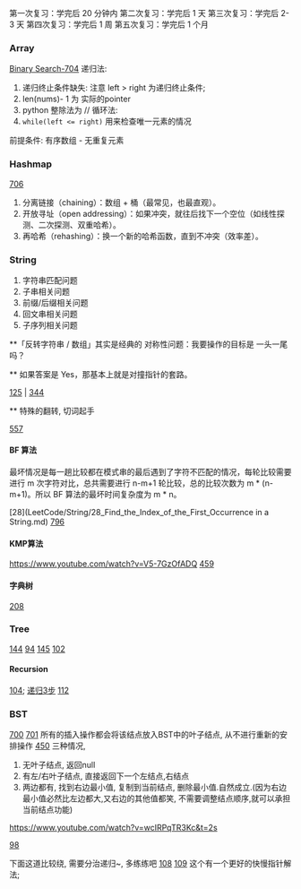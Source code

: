 第一次复习：学完后 20 分钟内
第二次复习：学完后 1 天
第三次复习：学完后 2-3 天
第四次复习：学完后 1 周
第五次复习：学完后 1 个月


### Array

[Binary Search-704](https://leetcode.com/problems/binary-search/description/)
递归法: 
1. 递归终止条件缺失: 注意 left > right 为递归终止条件;
2. len(nums)- 1 为 实际的pointer
3. python 整除法为 //
循环法:
1. `while(left <= right)` 用来检查唯一元素的情况


前提条件: 
有序数组 -  无重复元素



### Hashmap
[706](LeetCode/Hashmap/0706_Design_HashMap.md)

1. 分离链接（chaining）：数组 + 桶（最常见，也最直观）。
2. 开放寻址（open addressing）：如果冲突，就往后找下一个空位（如线性探测、二次探测、双重哈希）。
3. 再哈希（rehashing）：换一个新的哈希函数，直到不冲突（效率差）。

### String

1. 字符串匹配问题
2. 子串相关问题
3. 前缀/后缀相关问题
4. 回文串相关问题
5. 子序列相关问题


**「反转字符串 / 数组」其实是经典的 对称性问题：我要操作的目标是 一头一尾 吗？

** 如果答案是 Yes，那基本上就是对撞指针的套路。

[125](LeetCode/Two_pointer/125_Valid_Palindrome.md)  |  [344](LeetCode/Two_pointer/344_Reverse_String.md)

** 特殊的翻转, 切词起手

[557](LeetCode/String/557_Reverse_Words_in_a_String_III.md)


#### BF 算法
最坏情况是每一趟比较都在模式串的最后遇到了字符不匹配的情况，每轮比较需要进行 m 次字符对比，总共需要进行 n-m+1 轮比较，总的比较次数为 m * (n-m+1)。所以 BF 算法的最坏时间复杂度为 m * n。

[28](LeetCode/String/28_Find_the_Index_of_the_First_Occurrence in a String.md)
[796](LeetCode/String/796_Rotate_String.md)


#### KMP算法
https://www.youtube.com/watch?v=V5-7GzOfADQ
[459](LeetCode/String/459_Repeated_Substring_Pattern.md)

#### 字典树

[208](LeetCode/String/208_Implement_Trie_(Prefix_Tree).md)


### Tree
[144](https://leetcode.com/problems/binary-tree-preorder-traversal/)
[94](https://leetcode.com/problems/binary-tree-inorder-traversal/)
[145](https://leetcode.com/problems/binary-tree-postorder-traversal/)
[102](https://leetcode.com/problems/binary-tree-level-order-traversal/)

#### Recursion
[104](https://leetcode.com/problems/maximum-depth-of-binary-tree/description/);
[递归3步](LeetCode/递归3步.md)
[112](https://leetcode.com/problems/path-sum/description/)


### BST
[700](https://leetcode.com/problems/search-in-a-binary-search-tree/)
[701](https://leetcode.com/problems/insert-into-a-binary-search-tree/submissions/1771680311/)
所有的插入操作都会将该结点放入BST中的叶子结点, 从不进行重新的安排操作
[450](https://leetcode.com/problems/delete-node-in-a-bst/description/)
三种情况,
1. 无叶子结点, 返回null
2. 有左/右叶子结点, 直接返回下一个左结点,右结点
3. 两边都有, 找到右边最小值, 复制到当前结点, 删除最小值.自然成立.(因为右边最小值必然比左边都大,又右边的其他值都笑, 不需要调整结点顺序,就可以承担当前结点功能)

https://www.youtube.com/watch?v=wcIRPqTR3Kc&t=2s

[98](https://leetcode.com/problems/validate-binary-search-tree/description/)

下面这道比较绕, 需要分治递归~, 多练练吧
[108](https://leetcode.com/problems/convert-sorted-array-to-binary-search-tree/submissions/1773891898/)
[109](https://leetcode.com/problems/convert-sorted-list-to-binary-search-tree/submissions/1773913758/)
这个有一个更好的快慢指针解法;